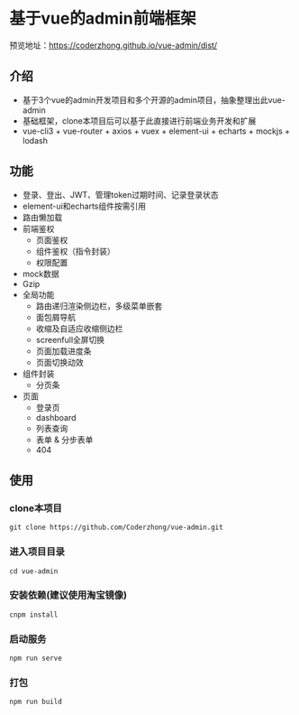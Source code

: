 # 基于vue的admin前端框架

预览地址：https://coderzhong.github.io/vue-admin/dist/

## 介绍
- 基于3个vue的admin开发项目和多个开源的admin项目，抽象整理出此vue-admin
- 基础框架，clone本项目后可以基于此直接进行前端业务开发和扩展
- vue-cli3 + vue-router + axios + vuex + element-ui + echarts + mockjs + lodash

## 功能
- 登录、登出、JWT、管理token过期时间、记录登录状态
- element-ui和echarts组件按需引用
- 路由懒加载
- 前端鉴权
    - 页面鉴权
    - 组件鉴权（指令封装）
    - 权限配置
- mock数据
- Gzip
- 全局功能
    - 路由递归渲染侧边栏，多级菜单嵌套
    - 面包屑导航
    - 收缩及自适应收缩侧边栏
    - screenfull全屏切换
    - 页面加载进度条
    - 页面切换动效
- 组件封装
    - 分页条
- 页面
    - 登录页
    - dashboard
    - 列表查询
    - 表单 & 分步表单
    - 404

## 使用
### clone本项目
```
git clone https://github.com/Coderzhong/vue-admin.git
```
### 进入项目目录

```
cd vue-admin
```
### 安装依赖(建议使用淘宝镜像)
```
cnpm install
```

### 启动服务
```
npm run serve
```

### 打包
```
npm run build
```
